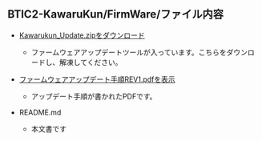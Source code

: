 ## BTIC2-KawaruKun/FirmWare/ファイル内容
- [Kawarukun_Update.zipをダウンロード](https://github.com/bit-trade-one/BTIC2-KawaruKun/raw/master/FirmWare/Kawarukun_Update.zip)  
  - ファームウェアアップデートツールが入っています。こちらをダウンロードし、解凍してください。  

- [ファームウェアアップデート手順REV1.pdfを表示](https://github.com/bit-trade-one/BTIC2-KawaruKun/blob/master/FirmWare/%E3%83%95%E3%82%A1%E3%83%BC%E3%83%A0%E3%82%A6%E3%82%A7%E3%82%A2%E3%82%A2%E3%83%83%E3%83%97%E3%83%87%E3%83%BC%E3%83%88%E6%89%8B%E9%A0%86REV1.pdf)  
  -  アップデート手順が書かれたPDFです。  

- README.md
  - 本文書です
